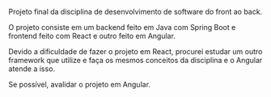 Projeto final da disciplina de desenvolvimento de software do front ao back.

O projeto consiste em um backend feito em Java com Spring Boot e frontend feito com React e outro feito em Angular.

Devido a dificuldade de fazer o projeto em React, procurei estudar um outro framework que utilize e faça os mesmos conceitos da disciplina e o Angular atende a isso.

Se possível, avalidar o projeto em Angular.
